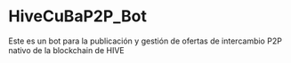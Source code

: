  
# HiveCuBaP2P_Bot

Este es un bot para la publicación y gestión de ofertas de intercambio P2P nativo de la blockchain de HIVE 


